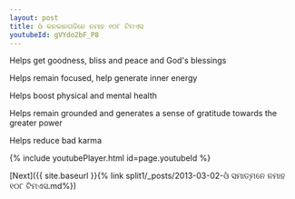```yaml
---
layout: post
title: ଓଁ କନକାନଗଦିନେ ନମାହ ୧୦୮ ଟିମଏସ
youtubeId: gVYdo2bF_P8
---
```

 
 
Helps get goodness, bliss and peace and God's blessings
 
Helps remain focused, help generate inner energy 
 
Helps boost physical and mental health 
 
Helps remain grounded and generates a sense of gratitude towards the greater power 
 
Helps reduce bad karma
 
 
 
 


{% include youtubePlayer.html id=page.youtubeId %}
 
[Next]({{ site.baseurl }}{% link  split1/_posts/2013-03-02-ଓଁ ସମାତ୍ମନେ ନମାହ ୧୦୮ ଟିମଏସ.md%})
 
